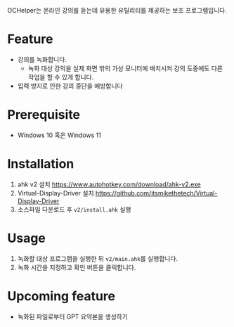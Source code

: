 OCHelper는 온라인 강의를 듣는데 유용한 유틸리티를 제공하는 보조 프로그램입니다.

# Feature
- 강의를 녹화합니다.
  - 녹화 대상 강의을 실제 화면 밖의 가상 모니터에 배치시켜 강의 도중에도 다른 작업을 할 수 있게 합니다.
- 입력 방지로 인한 강의 중단을 예방합니다

# Prerequisite
- Windows 10 혹은 Windows 11

# Installation
1. ahk v2 설치
https://www.autohotkey.com/download/ahk-v2.exe
2. Virtual-Display-Driver 설치
https://github.com/itsmikethetech/Virtual-Display-Driver
3. 소스파일 다운로드 후 `v2/install.ahk` 실행


# Usage
1. 녹화할 대상 프로그램을 실행한 뒤 `v2/main.ahk`를 실행합니다.
2. 녹화 시간을 지정하고 확인 버튼을 클릭합니다.

# Upcoming feature
- 녹화된 파일로부터 GPT 요약본을 생성하기
